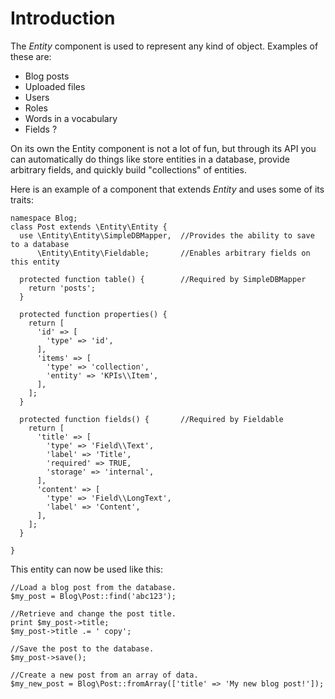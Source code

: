 Introduction
============

The *Entity* component is used to represent any kind of object. Examples of these are:

- Blog posts
- Uploaded files
- Users
- Roles
- Words in a vocabulary
- Fields ?

On its own the Entity component is not a lot of fun, but through its API you can automatically do things like store
entities in a database, provide arbitrary fields, and quickly build "collections" of entities.

Here is an example of a component that extends *Entity* and uses some of its traits:

~~~ .php
namespace Blog;
class Post extends \Entity\Entity {
  use \Entity\Entity\SimpleDBMapper,  //Provides the ability to save to a database
      \Entity\Entity\Fieldable;       //Enables arbitrary fields on this entity

  protected function table() {        //Required by SimpleDBMapper
    return 'posts';
  }

  protected function properties() {
    return [
      'id' => [
        'type' => 'id',
      ],
      'items' => [
        'type' => 'collection',
        'entity' => 'KPIs\\Item',
      ],
    ];
  }

  protected function fields() {       //Required by Fieldable
    return [
      'title' => [
        'type' => 'Field\\Text',
        'label' => 'Title',
        'required' => TRUE,
        'storage' => 'internal',
      ],
      'content' => [
        'type' => 'Field\\LongText',
        'label' => 'Content',
      ],
    ];
  }

}
~~~

This entity can now be used like this:

~~~ .php
//Load a blog post from the database.
$my_post = Blog\Post::find('abc123');

//Retrieve and change the post title.
print $my_post->title;
$my_post->title .= ' copy';

//Save the post to the database.
$my_post->save();

//Create a new post from an array of data.
$my_new_post = Blog\Post::fromArray(['title' => 'My new blog post!']);
~~~
